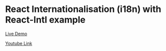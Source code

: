 # React Internationalisation (i18n) with React-Intl example

[Live Demo](https://mahendra0859.github.io/react-i18n-demo-app/)

[Youtube Link](https://www.youtube.com/watch?v=XcvZPWz510k)
